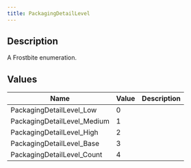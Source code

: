 ```yaml
---
title: PackagingDetailLevel
---
```

## Description

A Frostbite enumeration.

## Values

| Name                         | Value | Description |
| ---------------------------- | ----- | ----------- |
| PackagingDetailLevel\_Low    | 0     |             |
| PackagingDetailLevel\_Medium | 1     |             |
| PackagingDetailLevel\_High   | 2     |             |
| PackagingDetailLevel\_Base   | 3     |             |
| PackagingDetailLevel\_Count  | 4     |             |
